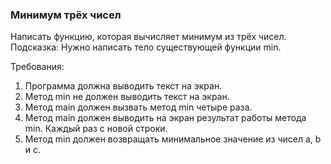 
### Минимум трёх чисел

Написать функцию, которая вычисляет минимум из трёх чисел.
Подсказка:
Нужно написать тело существующей функции min.


Требования:
1.	Программа должна выводить текст на экран.
2.	Метод min не должен выводить текст на экран.
3.	Метод main должен вызвать метод min четыре раза.
4.	Метод main должен выводить на экран результат работы метода min. Каждый раз с новой строки.
5.	Метод min должен возвращать минимальное значение из чисел a, b и с.


